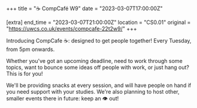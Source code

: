 +++
title = "☕ CompCafé W9"
date = "2023-03-07T17:00:00Z"

[extra]
end_time = "2023-03-07T21:00:00Z"
location = "CS0.01"
original = "https://uwcs.co.uk/events/compcafe-22t2w9/"
+++

Introducing CompCafe ☕: designed to get people together! Every Tuesday, from 5pm onwards.

Whether you've got an upcoming deadline, need to work through some topics, want to bounce some ideas off people with work, or just hang out? This is for you!

We'll be providing snacks at every session, and will have people on hand if you need support with your studies. We're also planning to host other, smaller events there in future: keep an 👁️ out!
